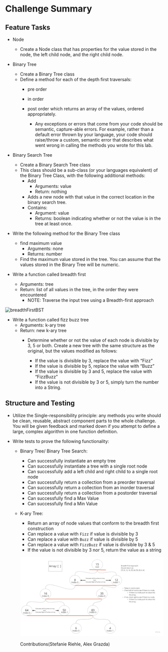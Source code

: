 # Challenge Summary

## Feature Tasks

- Node
  - Create a Node class that has properties for the value stored in the node, the left child node, and the right child node.

- Binary Tree
  - Create a Binary Tree class
  - Define a method for each of the depth first traversals:
    - pre order
    - in order
    - post order which returns an array of the values, ordered appropriately.

      - Any exceptions or errors that come from your code should be semantic, capture-able errors. For example, rather than a default error thrown by your language, your code should raise/throw a custom, semantic error that describes what went wrong in calling the methods you wrote for this lab.

- Binary Search Tree
  - Create a Binary Search Tree class
  - This class should be a sub-class (or your languages equivalent) of the Binary Tree Class, with the following additional methods:
    - Add
      - Arguments: value
      - Return: nothing
    - Adds a new node with that value in the correct location in the binary search tree.
    - Contains:
      - Argument: value
      - Returns: boolean indicating whether or not the value is in the tree at least once.

- Write the following method for the Binary Tree class
  - find maximum value
    - Arguments: none
    - Returns: number
  - Find the maximum value stored in the tree. You can assume that the values stored in the Binary Tree will be numeric.

- Write a function called breadth first
  - Arguments: tree
  - Return: list of all values in the tree, in the order they were encountered
    - NOTE: Traverse the input tree using a Breadth-first approach

![breadthFirstBST](https://user-images.githubusercontent.com/84699682/163062775-f548ff97-ec6c-4f9b-9227-a69d071263d6.jpg)

- Write a function called fizz buzz tree
  - Arguments: k-ary tree
  - Return: new k-ary tree
    - Determine whether or not the value of each node is divisible by 3, 5 or both. Create a new tree with the same structure as the original, but the values modified as follows:

      - If the value is divisible by 3, replace the value with “Fizz”
      - If the value is divisible by 5, replace the value with “Buzz”
      - If the value is divisible by 3 and 5, replace the value with “FizzBuzz”
      - If the value is not divisible by 3 or 5, simply turn the number into a String.

## Structure and Testing

- Utilize the Single-responsibility principle: any methods you write should be clean, reusable, abstract component parts to the whole challenge. You will be given feedback and marked down if you attempt to define a large, complex algorithm in one function definition.

- Write tests to prove the following functionality:
  - Binary Tree/ Binary Tree Search:
    - Can successfully instantiate an empty tree
    - Can successfully instantiate a tree with a single root node
    - Can successfully add a left child and right child to a single root node
    - Can successfully return a collection from a preorder traversal
    - Can successfully return a collection from an inorder traversal
    - Can successfully return a collection from a postorder traversal
    - Can successfully find a Max Value
    - Can successfully find a Min Value

  - K-ary Tree:
    - Return an array of node values that conform to the breadth first construction
    - Can replace a value with `Fizz` if value is divisible by 3
    - Can replace a value with `Buzz` if value is divisible by 5
    - Can replace a value with `FizzBuzz` if value is divisible by 3 & 5
    - If the value is not divisible by 3 nor 5, return the value as a string

    ![breadthTrees](images/breadthFirst.jpg)

    Contributions(Stefanie Riehle, Alex Grazda)
